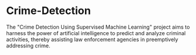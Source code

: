# Crime-Detection
The "Crime Detection Using Supervised Machine Learning" project aims to harness the power of artificial intelligence to predict and analyze criminal activities, thereby assisting law enforcement agencies in preemptively addressing crime.

